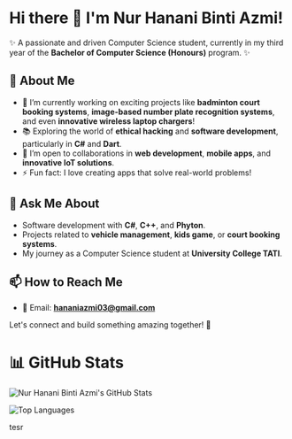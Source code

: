 
<!--
**hananiazmi/hananiazmi** is a ✨ _special_ ✨ repository because its `README.md` (this file) appears on your GitHub profile.

Here are some ideas to get you started:

- 🔭 I’m currently working on ...
- 🌱 I’m currently learning ...
- 👯 I’m looking to collaborate on ...
- 🤔 I’m looking for help with ...
- 💬 Ask me about ...
- 📫 How to reach me: ...
- 😄 Pronouns: ...
- ⚡ Fun fact: ...
-->

# Hi there 👋 I'm Nur Hanani Binti Azmi!  

✨ A passionate and driven Computer Science student, currently in my third year of the **Bachelor of Computer Science (Honours)** program. ✨  

## 🌱 About Me  
- 🔭 I’m currently working on exciting projects like **badminton court booking systems**, **image-based number plate recognition systems**, and even **innovative wireless laptop chargers**!  
- 📚 Exploring the world of **ethical hacking** and **software development**, particularly in **C#** and **Dart**.  
- 👯 I’m open to collaborations in **web development**, **mobile apps**, and **innovative IoT solutions**.  
- ⚡ Fun fact: I love creating apps that solve real-world problems!  

## 💬 Ask Me About  
- Software development with **C#**, **C++**, and **Phyton**.  
- Projects related to **vehicle management**, **kids game**, or **court booking systems**.  
- My journey as a Computer Science student at **University College TATI**.

## 📫 How to Reach Me  
- 📧 Email: **[hananiazmi03@gmail.com](mailto:hananiazmi03@gmail.com)**  

Let's connect and build something amazing together! 🚀  

# 📊 GitHub Stats  

![Nur Hanani Binti Azmi's GitHub Stats](https://github-readme-stats.vercel.app/api?username=hananiazmi&show_icons=true&theme=radical)  

![Top Languages](https://github-readme-stats.vercel.app/api/top-langs/?username=hananiazmi&layout=compact&theme=radical)  


tesr